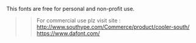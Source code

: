 This fonts are free for personal and non-profit use.  
  
>> For commercial use plz visit site :   
> http://www.southype.com/Commerce/product/cooler-south/
> https://www.dafont.com/
